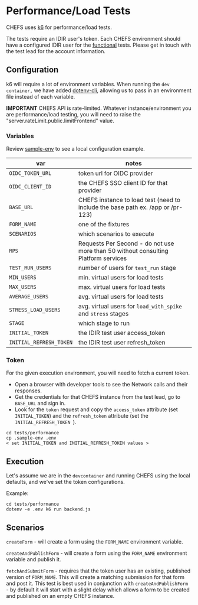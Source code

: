 # Performance/Load Tests

CHEFS uses [k6](https://grafana.com/docs/k6/latest/) for performance/load tests.

The tests require an IDIR user's token. Each CHEFS environment should have a configured IDIR user for the [functional]() tests. Please get in touch with the test lead for the account information.

## Configuration

k6 will require a lot of environment variables. When running the `dev container,` we have added [dotenv-cli](https://www.npmjs.com/package/dotenv-cli), allowing us to pass in an environment file instead of each variable.

**IMPORTANT** CHEFS API is rate-limited. Whatever instance/environment you are performance/load testing, you will need to raise the "server.rateLimit.public.limitFrontend" value.

### Variables

Review [sample-env](./sample-env) to see a local configuration example.

| var                     | notes                                                                              |
| ----------------------- | ---------------------------------------------------------------------------------- |
| `OIDC_TOKEN_URL`        | token url for OIDC provider                                                        |
| `OIDC_CLIENT_ID`        | the CHEFS SSO client ID for that provider                                          |
| `BASE_URL`              | CHEFS instance to load test (need to include the base path ex. /app or /pr-123)    |
| `FORM_NAME`             | one of the fixtures                                                                |
| `SCENARIOS`             | which scenarios to execute                                                         |
| `RPS`                   | Requests Per Second - do not use more than 50 without consulting Platform services |
| `TEST_RUN_USERS`        | number of users for `test_run` stage                                               |
| `MIN_USERS`             | min. virtual users for load tests                                                  |
| `MAX_USERS`             | max. virtual users for load tests                                                  |
| `AVERAGE_USERS`         | avg. virtual users for load tests                                                  |
| `STRESS_LOAD_USERS`     | avg. virtual users for `load_with_spike` and `stress` stages                       |
| `STAGE`                 | which stage to run                                                                 |
| `INITIAL_TOKEN`         | the IDIR test user access_token                                                    |
| `INITIAL_REFRESH_TOKEN` | the IDIR test user refresh_token                                                   |

### Token

For the given execution environment, you will need to fetch a current token.

- Open a browser with developer tools to see the Network calls and their responses.
- Get the credentials for that CHEFS instance from the test lead, go to `BASE_URL` and sign in.
- Look for the `token` request and copy the `access_token` attribute (set `INITIAL_TOKEN`) and the `refresh_token` attribute (set the `INITIAL_REFRESH_TOKEN `).

```
cd tests/performance
cp .sample-env .env
< set INITIAL_TOKEN and INITIAL_REFRESH_TOKEN values >
```

## Execution

Let's assume we are in the `devcontainer` and running CHEFS using the local defaults, and we've set the token configurations.

Example:

```
cd tests/performance
dotenv -e .env k6 run backend.js
```

## Scenarios

`createForm` - will create a form using the `FORM_NAME` environment variable.

`createAndPublishForm` - will create a form using the `FORM_NAME` environment variable and publish it.

`fetchAndSubmitForm` - requires that the token user has an existing, published version of `FORM_NAME`. This will create a matching submission for that form and post it. This test is best used in conjunction with `createAndPublishForm ` - by default it will start with a slight delay which allows a form to be created and published on an empty CHEFS instance.
